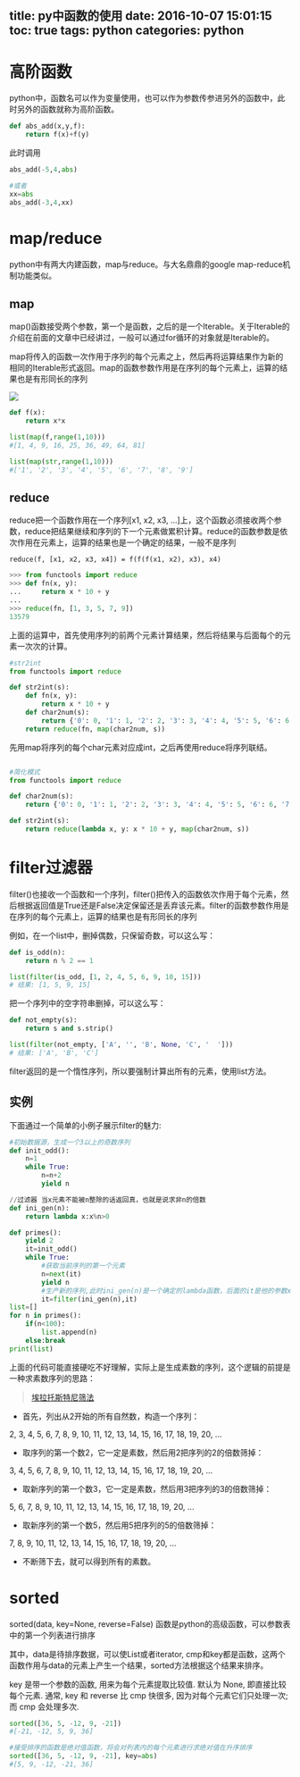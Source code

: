 title: py中函数的使用
date: 2016-10-07 15:01:15
toc: true
tags: python
categories: python
---

# 高阶函数 #

python中，函数名可以作为变量使用，也可以作为参数传参进另外的函数中，此时另外的函数就称为高阶函数。

```python
def abs_add(x,y,f):
	return f(x)+f(y)
```
<!--more-->
此时调用

```python
abs_add(-5,4,abs)

#或者
xx=abs
abs_add(-3,4,xx)
```

# map/reduce #

python中有两大内建函数，map与reduce。与大名鼎鼎的google map-reduce机制功能类似。

## map ##

map()函数接受两个参数，第一个是函数，之后的是一个Iterable。关于Iterable的介绍在前面的文章中已经讲过，一般可以通过for循环的对象就是Iterable的。


map将传入的函数一次作用于序列的每个元素之上，然后再将运算结果作为新的相同的Iterable形式返回。map的函数参数作用是在序列的每个元素上，运算的结果也是有形同长的序列


![](http://www.liaoxuefeng.com/files/attachments/0013879622109990efbf9d781704b02994ba96765595f56000/0)

```python
def f(x):
	return x*x

list(map(f,range(1,10)))
#[1, 4, 9, 16, 25, 36, 49, 64, 81]

list(map(str,range(1,10)))
#['1', '2', '3', '4', '5', '6', '7', '8', '9']
```

## reduce ##

reduce把一个函数作用在一个序列[x1, x2, x3, ...]上，这个函数必须接收两个参数，reduce把结果继续和序列的下一个元素做累积计算。reduce的函数参数是依次作用在元素上，运算的结果也是一个确定的结果，一般不是序列

`reduce(f, [x1, x2, x3, x4]) = f(f(f(x1, x2), x3), x4)`

```python
>>> from functools import reduce
>>> def fn(x, y):
...     return x * 10 + y
...
>>> reduce(fn, [1, 3, 5, 7, 9])
13579
```
上面的运算中，首先使用序列的前两个元素计算结果，然后将结果与后面每个的元素一次次的计算。

```python
#str2int
from functools import reduce

def str2int(s):
    def fn(x, y):
        return x * 10 + y
    def char2num(s):
        return {'0': 0, '1': 1, '2': 2, '3': 3, '4': 4, '5': 5, '6': 6, '7': 7, '8': 8, '9': 9}[s]
    return reduce(fn, map(char2num, s))
```

先用map将序列的每个char元素对应成int，之后再使用reduce将序列联结。


```python

#简化模式
from functools import reduce

def char2num(s):
    return {'0': 0, '1': 1, '2': 2, '3': 3, '4': 4, '5': 5, '6': 6, '7': 7, '8': 8, '9': 9}[s]

def str2int(s):
    return reduce(lambda x, y: x * 10 + y, map(char2num, s))
```

# filter过滤器 #

filter()也接收一个函数和一个序列，filter()把传入的函数依次作用于每个元素，然后根据返回值是True还是False决定保留还是丢弃该元素。filter的函数参数作用是在序列的每个元素上，运算的结果也是有形同长的序列

例如，在一个list中，删掉偶数，只保留奇数，可以这么写：

```python
def is_odd(n):
    return n % 2 == 1

list(filter(is_odd, [1, 2, 4, 5, 6, 9, 10, 15]))
# 结果: [1, 5, 9, 15]
```


把一个序列中的空字符串删掉，可以这么写：

```python
def not_empty(s):
    return s and s.strip()

list(filter(not_empty, ['A', '', 'B', None, 'C', '  ']))
# 结果: ['A', 'B', 'C']
```

filter返回的是一个惰性序列，所以要强制计算出所有的元素，使用list方法。

## 实例 ##

下面通过一个简单的小例子展示filter的魅力:

```python
#初始数据源，生成一个3以上的奇数序列
def init_odd():
    n=1
    while True:
        n=n+2
        yield n

//过滤器 当x元素不能被n整除的话返回真，也就是说求非n的倍数
def ini_gen(n):
    return lambda x:x%n>0

def primes():
    yield 2
    it=init_odd()
    while True:
		#获取当前序列的第一个元素
        n=next(it)
        yield n
		#生产新的序列,此时ini_gen(n)是一个确定的lambda函数，后面的it是他的参数x
        it=filter(ini_gen(n),it)
list=[]
for n in primes():
    if(n<100):
        list.append(n)
    else:break
print(list)
```

上面的代码可能直接硬吃不好理解，实际上是生成素数的序列，这个逻辑的前提是一种求素数序列的思路：

>[埃拉托斯特尼筛法](http://baike.baidu.com/link?url=izOudiNJ-O36BWdOi0ZqEvrhb7PK56ihjHd4xIvI-KPtlCIq3FCBKdu2DBgHozboX60jm830b18kbmzZ63mLR_)

- 首先，列出从2开始的所有自然数，构造一个序列：

2, 3, 4, 5, 6, 7, 8, 9, 10, 11, 12, 13, 14, 15, 16, 17, 18, 19, 20, ...

- 取序列的第一个数2，它一定是素数，然后用2把序列的2的倍数筛掉：

3, 4, 5, 6, 7, 8, 9, 10, 11, 12, 13, 14, 15, 16, 17, 18, 19, 20, ...

- 取新序列的第一个数3，它一定是素数，然后用3把序列的3的倍数筛掉：

5, 6, 7, 8, 9, 10, 11, 12, 13, 14, 15, 16, 17, 18, 19, 20, ...

- 取新序列的第一个数5，然后用5把序列的5的倍数筛掉：

7, 8, 9, 10, 11, 12, 13, 14, 15, 16, 17, 18, 19, 20, ...

- 不断筛下去，就可以得到所有的素数。


# sorted #

sorted(data, key=None, reverse=False)  函数是python的高级函数，可以参数表中的第一个列表进行排序

其中，data是待排序数据，可以使List或者iterator, cmp和key都是函数，这两个函数作用与data的元素上产生一个结果，sorted方法根据这个结果来排序。 

<!--cmp(e1, e2) 是带两个参数的比较函数, 返回值: 负数: e1 < e2, 0: e1 == e2, 正数: e1 > e2. 默认为 None, 即用内建的比较函数. 目前的最新3.x版本将cmp参数删除 --> 

key 是带一个参数的函数, 用来为每个元素提取比较值. 默认为 None, 即直接比较每个元素. 
通常, key 和 reverse 比 cmp 快很多, 因为对每个元素它们只处理一次; 而 cmp 会处理多次. 

```python
sorted([36, 5, -12, 9, -21])
#[-21, -12, 5, 9, 36]

#接受排序的函数是绝对值函数，将会对列表内的每个元素进行求绝对值在升序排序
sorted([36, 5, -12, 9, -21], key=abs)
#[5, 9, -12, -21, 36]
```



